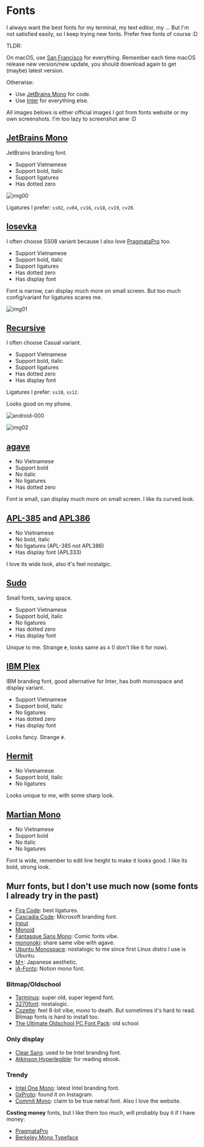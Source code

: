 # Fonts

I always want the best fonts for my terminal, my text editor, my ... But I'm not
satisfied easily, so I keep trying new fonts. Prefer free fonts of course :D

TLDR:

On macOS, use [San Francisco](https://developer.apple.com/fonts/) for
everything. Remember each time macOS release new version/new update, you should
download again to get (maybe) latest version.

Otherwise:

- Use [JetBrains Mono](https://github.com/JetBrains/JetBrainsMono) for code.
- Use [Inter](https://github.com/rsms/inter) for everything else.

All images belows is either official images I got from fonts website or my own
screenshots. I'm too lazy to screenshot anw :D

## [JetBrains Mono](https://github.com/JetBrains/JetBrainsMono)

JetBrains branding font.

- Support Vietnamese
- Support bold, italic
- Support ligatures
- Has dotted zero

![img00](https://github.com/JetBrains/JetBrainsMono/raw/master/images/character-set@2x.png)

Ligatures I prefer: `ss02`, `cv04`, `cv16`, `cv18`, `cv19`, `cv20`.

## [Iosevka](https://github.com/be5invis/Iosevka)

I often choose SS08 variant because I also love
[PragmataPro](https://fsd.it/shop/fonts/pragmatapro/) too.

- Support Vietnamese
- Support bold, italic
- Support ligatures
- Has dotted zero
- Has display font

Font is narrow, can display much more on small screen. But too much
config/variant for ligatures scares me.

![img01](https://raw.githubusercontent.com/be5invis/Iosevka/v21.1.1/images/iosevka-ss08.dark.svg#gh-dark-mode-only)

## [Recursive](https://github.com/arrowtype/recursive)

I often choose Casual variant.

- Support Vietnamese
- Support bold, italic
- Support ligatures
- Has dotted zero
- Has display font

Ligatures I prefer: `ss10`, `ss12`.

Looks good on my phone.

![android-000](https://raw.githubusercontent.com/haunt98/posts-images/main/android-000.jpg)

![img02](https://github.com/evilmartians/mono/raw/main/documentation/martian-mono-character-set.png)

## [agave](https://github.com/blobject/agave)

- No Vietnamese
- Support bold
- No italic
- No ligatures
- Has dotted zero

Font is small, can display much more on small screen. I like its curved look.

## [APL-385](https://apl385.com/fonts/index.htm) and [APL386](https://github.com/abrudz/APL386)

- No Vietnamese
- No bold, italic
- No ligatures (APL-385 not APL386)
- Has display font (APL333)

I love its wide look, also it's feel nostalgic.

## [Sudo](https://github.com/jenskutilek/sudo-font)

Small fonts, saving space.

- Support Vietnamese
- Support bold, italic
- No ligatures
- Has dotted zero
- Has display font

Unique to me. Strange `#`, looks same as `4` (I don't like it for now).

## [IBM Plex](https://github.com/IBM/plex)

IBM branding font, good alternative for Inter, has both monospace and display
variant.

- Support Vietnamese
- Support bold, italic
- No ligatures
- Has dotted zero
- Has display font

Looks fancy. Strange `#`.

## [Hermit](https://github.com/pcaro90/hermit)

- No Vietnamese
- Support bold, italic
- No ligatures

Looks unique to me, with some sharp look.

## [Martian Mono](https://github.com/evilmartians/mono)

- No Vietnamese
- Support bold
- No italic
- No ligatures

Font is wide, remember to edit line height to make it looks good. I like its
bold, strong look.

## Murr fonts, but I don't use much now (some fonts I already try in the past)

- [Fira Code](https://github.com/tonsky/FiraCode): best ligatures.
- [Cascadia Code](https://github.com/microsoft/cascadia-code): Microsoft
  branding font.
- [Input](https://input.djr.com/)
- [Monoid](https://github.com/larsenwork/monoid)
- [Fantasque Sans Mono](https://github.com/belluzj/fantasque-sans): Comic fonts
  vibe.
- [mononoki](https://github.com/madmalik/mononoki): share same vibe with agave.
- [Ubuntu Monospace](https://design.ubuntu.com/font): nostalogic to me since
  first Linux distro I use is Ubuntu.
- [M+](https://github.com/coz-m/MPLUS_FONTS): Japanese aesthetic.
- [iA-Fonts](https://github.com/iaolo/iA-Fonts): Notion mono font.

### Bitmap/Oldschool

- [Terminus](https://terminus-font.sourceforge.net/): super old, super legend
  font.
- [3270font](https://github.com/rbanffy/3270font): nostalogic.
- [Cozette](https://github.com/slavfox/Cozette): feel 8-bit vibe, mono to death.
  But sometimes it's hard to read. Bitmap fonts is hard to install too.
- [The Ultimate Oldschool PC Font Pack](https://int10h.org/oldschool-pc-fonts/):
  old school

### Only display

- [Clear Sans](https://github.com/intel/clear-sans): used to be Intel branding
  font.
- [Atkinson Hyperlegible](https://brailleinstitute.org/freefont): for reading
  ebook.

### Trendy

- [Intel One Mono](https://github.com/intel/intel-one-mono): latest Intel
  branding font.
- [0xProto](https://github.com/0xType/0xProto): found it on Instagram.
- [Commit Mono](https://github.com/eigilnikolajsen/commit-mono): claim to be
  true netral font. Also I love the website.

**Costing money** fonts, but I like them too much, will probably buy it if I
have money:

- [PragmataPro](https://fsd.it/shop/fonts/pragmatapro/)
- [Berkeley Mono Typeface](https://berkeleygraphics.com/typefaces/berkeley-mono/)
